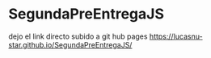 # SegundaPreEntregaJS
dejo el link directo subido a git hub pages https://lucasnu-star.github.io/SegundaPreEntregaJS/
